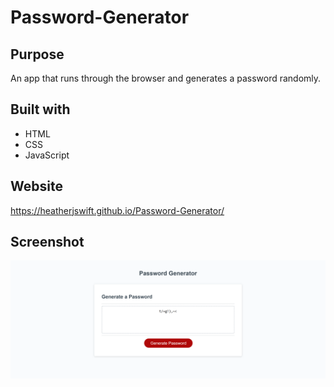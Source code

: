 # Password-Generator

## Purpose
An app that runs through the browser and generates a password randomly.

## Built with
* HTML
* CSS
* JavaScript

## Website
https://heatherjswift.github.io/Password-Generator/

## Screenshot
![password-generator-screenshot](assets/images/Password-generator-screenshot.png)
